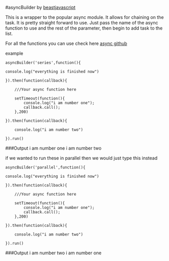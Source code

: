#asyncBuilder
 by [beastjavascript](https://twitter.com/BeastJavaScript)

This is a wrapper to the popular async module.
It allows for chaining on the task.
It is pretty straight forward to use. Just pass the name of the async function to use and the rest of the parameter, then begin to add task to the list.

For all the functions you can use check here [async github](ashttps://github.com/caolan/async)


example

	asyncBuilder('series',function(){
    
    console.log("everything is finished now")
    
    }).then(function(callback){
    	
        ///Your async function here
        
        setTimeout(function(){
        	console.log("i am number one");
            callback.call();
        },200)
        
    }).then(function(callback){
    
    	console.log("i am number two")
        
    }).run()
    
    
    
###Output
	i am number one
    i am number two

if we wanted to run these in parallel then we would just type this instead


	asyncBuilder('parallel',function(){
    
    console.log("everything is finished now")
    
    }).then(function(callback){
    	
        ///Your async function here
        
        setTimeout(function(){
        	console.log("i am number one");
            callback.call();
        },200)
        
    }).then(function(callback){
    
    	console.log("i am number two")
        
    }).run()
    
    
###Output
	i am number two
    i am number one
    
    
    
    
    
    
    
    
    
    
    
    